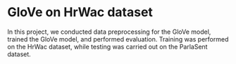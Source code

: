 # GloVe on HrWac dataset

In this project, we conducted data preprocessing for the GloVe model, trained the GloVe model, and performed evaluation. Training was performed on the HrWac dataset, while testing was carried out on the ParlaSent dataset.
